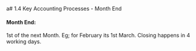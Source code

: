 a# 1.4 Key Accounting Processes - Month End

#### **Month End**: 
1st of the next Month. Eg; for February its 1st March. 
Closing happens in 4 working days.